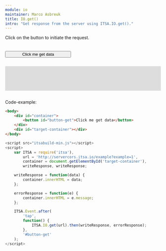 ```yaml
---
module: io
maintainer: Marco Asbreuk
title: IO.get()
intro: "Get response from the server using ITSA.IO.get()."
---
```


<style type="text/css">
    #container {
        margin: 2em 0;
        min-height: 2em;
    }
    #container button {
        margin-top: 0.5em;
        min-width: 16em;
    }
    #target-container {
        margin: 2em 0;
        padding: 1em;
        min-height: 3.6em;
        background-color: #ddd;
    }
</style>

Click on the button to initiate the request.

<div id="container">
    <button id="button-get" class="pure-button pure-button-primary pure-button-bordered">Click me get data</button>
</div>
<div id="target-container"></div>

Code-example:

```html
<body>
    <div id="container">
        <button id="button-get">Click me get data</button>
    </div>
    <div id="target-container"></div>
</body>
```

```js
<script src="itsabuild-min.js"></script>
<script>
    var ITSA = require('itsa'),
        url = 'http://servercors.itsa.io/example?example=1',
        container = document.getElementById('target-container'),
        writeResponse, writeResponse;

    writeResponse = function(data) {
        container.innerHTML = data;
    };

    errorResponse = function(e) {
        container.innerHTML = e.message;
    };

    ITSA.Event.after(
        'tap',
        function() {
            ITSA.IO.get(url).then(writeResponse, errorResponse);
        },
        '#button-get'
    );
</script>
```

<script src="../../dist/itsabuild-min.js"></script>
<script>
    var ITSA = require('itsa'),
        url = 'http://servercors.itsa.io/example?example=1',
        container = document.getElementById('target-container'),
        writeResponse, writeResponse;

    writeResponse = function(data) {
        container.innerHTML = data;
    };

    errorResponse = function(e) {
        container.innerHTML = e.message;
    };

    ITSA.Event.after(
        'tap',
        function() {
            ITSA.IO.get(url).then(writeResponse, errorResponse);
        },
        '#button-get'
    );
</script>